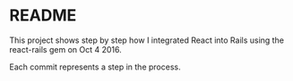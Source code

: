 # README

This project shows step by step how I integrated React into Rails using the react-rails gem on Oct 4 2016.  

Each commit represents a step in the process. 

